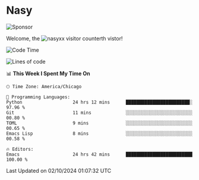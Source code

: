 # Nasy

<!--
<p align="center">
<img height="200" src="https://github-readme-stats.vercel.app/api?username=nasyxx&count_private=true&show_icons=true&theme=dracula&include_all_commits=true"/>
<img height="200" src="https://github-readme-stats.vercel.app/api/top-langs/?username=nasyxx&theme=dracula&hide=html,jupyter+notebook&count_private=true&show_icons=true"/>
</p>

  
----------------
-->

![Sponsor](https://img.shields.io/static/v1.svg?label=Sponsor&message=%E2%9D%A4&logo=GitHub&style=flat&color=pink)
 
Welcome, the ![nasyxx visitor counter](https://count.getloli.com/get/@nasyxx?theme=rule34)th vistor!
 
<!--START_SECTION:waka-->
![Code Time](http://img.shields.io/badge/Code%20Time-4%2C685%20hrs%2027%20mins-blue)

![Lines of code](https://img.shields.io/badge/From%20Hello%20World%20I%27ve%20Written-6.4%20million%20lines%20of%20code-blue)

📊 **This Week I Spent My Time On** 

```text
🕑︎ Time Zone: America/Chicago

💬 Programming Languages: 
Python                   24 hrs 12 mins      ████████████████████████░   97.96 % 
Git                      11 mins             ░░░░░░░░░░░░░░░░░░░░░░░░░   00.80 % 
TOML                     9 mins              ░░░░░░░░░░░░░░░░░░░░░░░░░   00.65 % 
Emacs Lisp               8 mins              ░░░░░░░░░░░░░░░░░░░░░░░░░   00.58 % 

🔥 Editors: 
Emacs                    24 hrs 42 mins      █████████████████████████   100.00 % 
```


 Last Updated on 02/10/2024 01:07:32 UTC
<!--END_SECTION:waka-->

<!-- ![visitors](https://visitor-badge.laobi.icu/badge?page_id=nasyxx.nasyxx) -->
